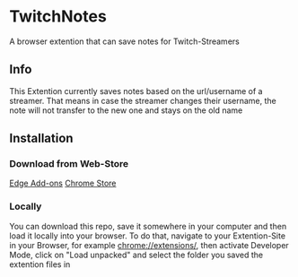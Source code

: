 # TwitchNotes
A browser extention that can save notes for Twitch-Streamers

## Info
This Extention currently saves notes based on the url/username of a streamer. That means in case the streamer changes their username, the note will not transfer to the new one and stays on the old name

## Installation
### Download from Web-Store
[Edge Add-ons](https://microsoftedge.microsoft.com/addons/detail/twitch-notes/mgjgkoapnbafcncckibjokdbeeemnhka)
[Chrome Store](https://chrome.google.com/webstore/detail/twitch-notes/lkcoeppkdhkanlbflanjfkhhkdmilcac)
### Locally
You can download this repo, save it somewhere in your computer and then load it locally into your browser. To do that, navigate to your Extention-Site in your Browser, for example [chrome://extensions/](chrome://extensions/), then activate Developer Mode, click on "Load unpacked" and select the folder you saved the extention files in
